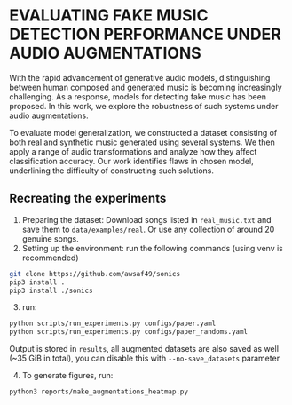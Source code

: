 # EVALUATING FAKE MUSIC DETECTION PERFORMANCE UNDER AUDIO AUGMENTATIONS

With the rapid advancement of generative audio models, distinguishing between human composed and generated music is becoming increasingly challenging. As a response, models for detecting fake music has been proposed. In this work, we explore the robustness of such systems under audio augmentations.

To evaluate model generalization, we constructed a dataset consisting of both real and synthetic music generated using several systems. We then apply a range of audio transformations and analyze how they affect classification accuracy. Our work identifies flaws in chosen model, underlining the difficulty of constructing such solutions.

## Recreating the experiments

1. Preparing the dataset: Download songs listed in `real_music.txt` and save them to `data/examples/real`. Or use any collection of around 20 genuine songs.
2. Setting up the environment: run the following commands (using venv is recommended)
```sh
git clone https://github.com/awsaf49/sonics
pip3 install .
pip3 install ./sonics
```
3. run:
```sh
python scripts/run_experiments.py configs/paper.yaml
python scripts/run_experiments.py configs/paper_randoms.yaml
```

Output is stored in `results`, all augmented datasets are also saved as well (~35 GiB in total), you can disable this with `--no-save_datasets` parameter

4. To generate figures, run:

```sh
python3 reports/make_augmentations_heatmap.py
```